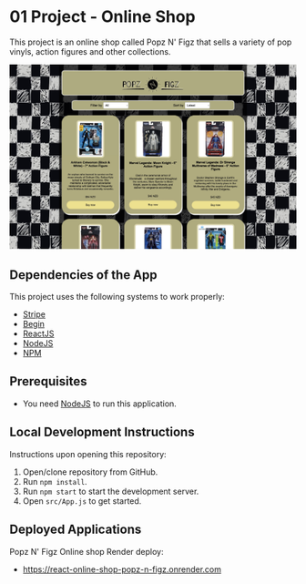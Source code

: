 # 01 Project - Online Shop

This project is an online shop called Popz N' Figz that sells a variety of pop vinyls, action figures and other collections.

![Screenshot of Popz N' Figz, Online Shop Project](Web-browser-website-screenshot.jpeg)

## Dependencies of the App

This project uses the following systems to work properly:

- [Stripe](https://stripe.com/)
- [Begin](http://begin.com/)
- [ReactJS](https://react.dev/)
- [NodeJS](https://nodejs.org/)
- [NPM](https://www.npmjs.com/)

## Prerequisites

- You need [NodeJS](https://nodejs.org/) to run this application.

## Local Development Instructions

Instructions upon opening this repository:

1. Open/clone repository from GitHub.
2. Run `npm install`.
3. Run `npm start` to start the development server.
4. Open `src/App.js` to get started.

## Deployed Applications

Popz N' Figz Online shop Render deploy:

- https://react-online-shop-popz-n-figz.onrender.com
